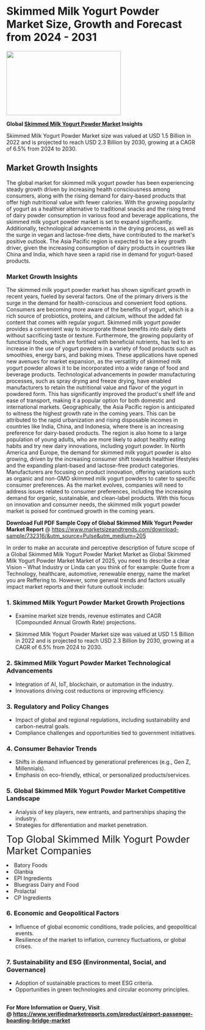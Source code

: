 <H1>Skimmed Milk Yogurt Powder Market Size, Growth and Forecast from 2024 - 2031</H1><img class="aligncenter size-medium wp-image-584254" src="https://thirdeyenews.in/wp-content/uploads/2024/09/Global-Market-Research-300x168.jpeg" alt="" width="300" height="168" /><p><strong>Global&nbsp;<a href="https://www.marketsizeandtrends.com/download-sample/732316/&amp;utm_source=Pulse&amp;utm_medium=205">Skimmed Milk Yogurt Powder Market</a> Insights</strong></p><p>Skimmed Milk Yogurt Powder Market size was valued at USD 1.5 Billion in 2022 and is projected to reach USD 2.3 Billion by 2030, growing at a CAGR of 6.5% from 2024 to 2030.</p><p><h2>Market Growth Insights</h2> The global market for skimmed milk yogurt powder has been experiencing steady growth driven by increasing health consciousness among consumers, along with the rising demand for dairy-based products that offer high nutritional value with fewer calories. With the growing popularity of yogurt as a healthier alternative to traditional snacks and the rising trend of dairy powder consumption in various food and beverage applications, the skimmed milk yogurt powder market is set to expand significantly. Additionally, technological advancements in the drying process, as well as the surge in vegan and lactose-free diets, have contributed to the market's positive outlook. The Asia Pacific region is expected to be a key growth driver, given the increasing consumption of dairy products in countries like China and India, which have seen a rapid rise in demand for yogurt-based products. <h3>Market Growth Insights</h3> The skimmed milk yogurt powder market has shown significant growth in recent years, fueled by several factors. One of the primary drivers is the surge in the demand for health-conscious and convenient food options. Consumers are becoming more aware of the benefits of yogurt, which is a rich source of probiotics, proteins, and calcium, without the added fat content that comes with regular yogurt. Skimmed milk yogurt powder provides a convenient way to incorporate these benefits into daily diets without sacrificing taste or texture. Furthermore, the growing popularity of functional foods, which are fortified with beneficial nutrients, has led to an increase in the use of yogurt powders in a variety of food products such as smoothies, energy bars, and baking mixes. These applications have opened new avenues for market expansion, as the versatility of skimmed milk yogurt powder allows it to be incorporated into a wide range of food and beverage products. Technological advancements in powder manufacturing processes, such as spray drying and freeze drying, have enabled manufacturers to retain the nutritional value and flavor of the yogurt in powdered form. This has significantly improved the product's shelf life and ease of transport, making it a popular option for both domestic and international markets. Geographically, the Asia Pacific region is anticipated to witness the highest growth rate in the coming years. This can be attributed to the rapid urbanization and rising disposable incomes in countries like India, China, and Indonesia, where there is an increasing preference for dairy-based products. The region is also home to a large population of young adults, who are more likely to adopt healthy eating habits and try new dairy innovations, including yogurt powder. In North America and Europe, the demand for skimmed milk yogurt powder is also growing, driven by the increasing consumer shift towards healthier lifestyles and the expanding plant-based and lactose-free product categories. Manufacturers are focusing on product innovation, offering variations such as organic and non-GMO skimmed milk yogurt powders to cater to specific consumer preferences. As the market evolves, companies will need to address issues related to consumer preferences, including the increasing demand for organic, sustainable, and clean-label products. With this focus on innovation and consumer needs, the skimmed milk yogurt powder market is poised for continued growth in the coming years. </p><p><span class=""><strong>Download Full PDF Sample Copy of Global Skimmed Milk Yogurt Powder Market Report</strong> @ <a href="https://www.marketsizeandtrends.com/download-sample/732316/&amp;utm_source=Pulse&amp;utm_medium=205" target="_blank">https://www.marketsizeandtrends.com/download-sample/732316/&amp;utm_source=Pulse&amp;utm_medium=205</a></span></p><p>In order to make an accurate and perceptive description of future scope of a Global&nbsp;Skimmed Milk Yogurt Powder Market Market as Global&nbsp;Skimmed Milk Yogurt Powder Market Market of 2025, you need to describe a clear Vision &ndash; What Industry or Linda can you think of for example: Quote from a Technology, healthcare, automotive, renewable energy, name the market you are Reffering to. However, some general trends and factors usually impact market reports and their future outlook include:</p><h3>1.&nbsp;<strong>Skimmed Milk Yogurt Powder Market Growth Projections</strong></h3><ul><li>Examine market size trends, revenue estimates and CAGR (Compounded Annual Growth Rate) projections.</li><li><p>Skimmed Milk Yogurt Powder Market size was valued at USD 1.5 Billion in 2022 and is projected to reach USD 2.3 Billion by 2030, growing at a CAGR of 6.5% from 2024 to 2030.</p></li></ul><h3>2.&nbsp;<strong>Skimmed Milk Yogurt Powder Market Technological Advancements</strong></h3><ul><li>Integration of AI, IoT, blockchain, or automation in the industry.</li><li>Innovations driving cost reductions or improving efficiency.</li></ul><h3>3.&nbsp;<strong>Regulatory and Policy Changes</strong></h3><ul><li>Impact of global and regional regulations, including sustainability and carbon-neutral goals.</li><li>Compliance challenges and opportunities tied to government initiatives.</li></ul><h3>4.&nbsp;<strong>Consumer Behavior Trends</strong></h3><ul><li>Shifts in demand influenced by generational preferences (e.g., Gen Z, Millennials).</li><li>Emphasis on eco-friendly, ethical, or personalized products/services.</li></ul><h3>5.&nbsp;<strong>Global Skimmed Milk Yogurt Powder Market Competitive Landscape</strong></h3><ul><li>Analysis of key players, new entrants, and partnerships shaping the industry.</li><li>Strategies for differentiation and market penetration.</li></ul><p data-pm-slice="1 1 []"><span style="color: inherit; font-family: inherit; font-size: 25px;">Top Global Skimmed Milk Yogurt Powder Market Companies</span></p><div class="" data-test-id=""><p><li>Batory Foods</li><li> Glanbia</li><li> EPI Ingredients</li><li> Bluegrass Dairy and Food</li><li> Prolactal</li><li> CP Ingredients</li></p></div><h3>6.&nbsp;<strong>Economic and Geopolitical Factors</strong></h3><ul><li>Influence of global economic conditions, trade policies, and geopolitical events.</li><li>Resilience of the market to inflation, currency fluctuations, or global crises.</li></ul><h3>7.&nbsp;<strong>Sustainability and ESG (Environmental, Social, and Governance)</strong></h3><ul><li>Adoption of sustainable practices to meet ESG criteria.</li><li>Opportunities in green technologies and circular economy principles.</li></ul><h2><strong style="font-size: 14px;">For More Information or Query, Visit @&nbsp;</strong><a style="background-color: #ffffff; font-size: 14px;" href="https://www.marketsizeandtrends.com/report/skimmed-milk-yogurt-powder-market/" target="_blank">https://www.verifiedmarketreports.com/product/airport-passenger-boarding-bridge-market</a></h2>
